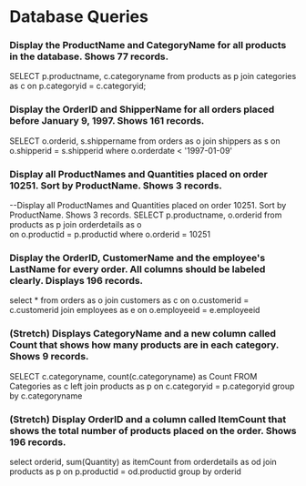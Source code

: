 # Database Queries

### Display the ProductName and CategoryName for all products in the database. Shows 77 records.
SELECT p.productname, c.categoryname from products as p join categories as c on p.categoryid = c.categoryid;

### Display the OrderID and ShipperName for all orders placed before January 9, 1997. Shows 161 records.
SELECT 
	o.orderid,
	s.shippername
from orders as o join shippers as s on o.shipperid = s.shipperid 
where o.orderdate < '1997-01-09'

### Display all ProductNames and Quantities placed on order 10251. Sort by ProductName. Shows 3 records.
--Display all ProductNames and Quantities placed on order 10251. Sort by ProductName. Shows 3 records.
SELECT 
	p.productname,
	o.orderid
from products as p join orderdetails as o  
on o.productid = p.productid
where o.orderid = 10251 

### Display the OrderID, CustomerName and the employee's LastName for every order. All columns should be labeled clearly. Displays 196 records.
select
	* 
from orders as o 
join customers as c on o.customerid = c.customerid
join employees as e on o.employeeid = e.employeeid

### (Stretch)  Displays CategoryName and a new column called Count that shows how many products are in each category. Shows 9 records.
SELECT 
c.categoryname, count(c.categoryname) as Count
FROM Categories as c left join products as p on c.categoryid = p.categoryid
group by c.categoryname

### (Stretch) Display OrderID and a  column called ItemCount that shows the total number of products placed on the order. Shows 196 records.
 select orderid, sum(Quantity) as itemCount from orderdetails as od join products as p on p.productid = od.productid 
 group by orderid
